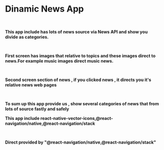 
<h1>
    Dinamic News App
</h1>
<br>
<p><b>This app include has lots of news source via News API and show you divide as categories.</b></p>
<br>
<p><b>First screen has images that relative to topics and these images direct to news.For example music images direct music news.</b></p>
<br>
<p><b>Second screen section of news , if you clicked news , it directs you it's relative news web pages</b></p>
<br>
<p><b>To sum up this app provide us , show several categories of news that from lots of source fastly and safely</b></p>
<p><b>This app include react-native-vector-icons,@react-navigation/native,@react-navigation/stack</b></p>
<br>
<p><b>Direct provided by "@react-navigation/native,@react-navigation/stack"</b></p>
